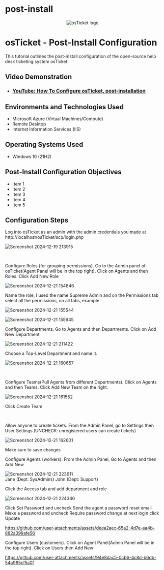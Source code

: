 # post-install

<p align="center">
<img src="https://i.imgur.com/Clzj7Xs.png" alt="osTicket logo"/>
</p>

<h1>osTicket - Post-Install Configuration</h1>
This tutorial outlines the post-install configuration of the open-source help desk ticketing system osTicket.<br />


<h2>Video Demonstration</h2>

- ### [YouTube: How To Configure osTicket, post-installation](https://www.youtube.com)

<h2>Environments and Technologies Used</h2>

- Microsoft Azure (Virtual Machines/Compute)
- Remote Desktop
- Internet Information Services (IIS)

<h2>Operating Systems Used </h2>

- Windows 10</b> (21H2)

<h2>Post-Install Configuration Objectives</h2>

- Item 1
- Item 2
- Item 3
- Item 4
- Item 5

<h2>Configuration Steps</h2>

<p>
Log into osTicket as an admin with the admin credentials you made at http://localhost/osTicket/scp/login.php 
</p>
<p>
  
![Screenshot 2024-12-19 213915](https://github.com/user-attachments/assets/c6c7ec63-64c7-40e8-90a8-3463e70ab60b)
</p>
<br />

<p>
Configure Roles (for grouping permissions). Go to the Admin panel of osTicket(Agent Panel will be in the top right). Click on Agents and then Roles.
Click Add New Role
  
![Screenshot 2024-12-21 154846](https://github.com/user-attachments/assets/6e495120-0f4d-4091-803d-6215662f8e06)
</p>
<p>
  Name the role, I used the name Supreme Admin and on the Permissions tab select all the permissions, on all tabs, example
  
  ![Screenshot 2024-12-21 155544](https://github.com/user-attachments/assets/67f8c2b5-8cfa-4a2d-b5d8-3cdb7a4e9337)
  
  ![Screenshot 2024-12-21 155645](https://github.com/user-attachments/assets/cd90a234-f442-41f7-901d-b585e2d5809a)
</p>

<p>
Configure Departments. Go to Agents and then Departments. Click on Add New Department

  ![Screenshot 2024-12-21 211422](https://github.com/user-attachments/assets/edc14dbd-4a1c-44fa-8c4c-ab86351c198d)
</p>
  <p>
    Choose a Top-Level Department and name it.
  
  ![Screenshot 2024-12-21 160657](https://github.com/user-attachments/assets/084a8b38-1ae4-4175-914d-c2464cd6f6dd)
</p>
<br />

<p>
Configure Teams(Pull Agents from different Departments). Click on Agents and then Teams. Click Add New Team on the right.
  
  ![Screenshot 2024-12-21 161552](https://github.com/user-attachments/assets/106027c9-1994-44ed-bd8b-6cd4a76b4222)

  Click Create Team
</p>
<br />

<p>Allow anyone to create tickets. From the Admin Panel, go to Settings then User Settings (UNCHECK: unregistered users can create tickets)
  
  ![Screenshot 2024-12-21 162601](https://github.com/user-attachments/assets/52a57bf1-ac13-4709-b5db-906ec5f6bb96)

  Make sure to save changes
</p>
<p> 
Configure Agents (workers). From the Admin Panel, Go to Agents and then Add New
  
  ![Screenshot 2024-12-21 223611](https://github.com/user-attachments/assets/92daa1d4-6119-480a-b06f-4c4b515ca347)
  <br />
Jane (Dept: SysAdmins)
John (Dept: Support)

Click the Access tab and add department and role

![Screenshot 2024-12-21 224346](https://github.com/user-attachments/assets/067bd0e4-801e-4301-bb22-631eac238e1e)


Click Set Password and uncheck Send the agent a password reset email
Make a password and uncheck Require password change at next login click Update

https://github.com/user-attachments/assets/deea2aec-65a2-4d7e-aa4b-882a399afe56

</p>
<p>
  Configure Users (customers). Click on Agent Panel(Admin Panel will be in the top right). Click on Users then Add New

https://github.com/user-attachments/assets/94e8dac5-0cb6-4c8d-b6db-54a985cf5a0f


</p>
